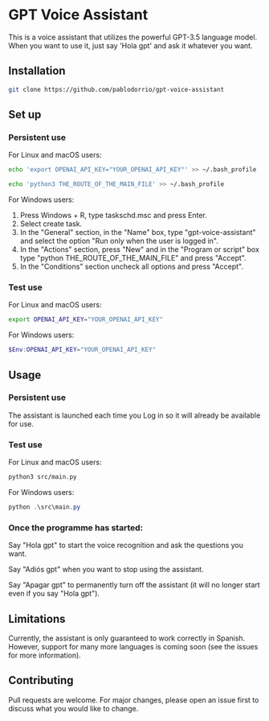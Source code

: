 # GPT Voice Assistant

This is a voice assistant that utilizes the powerful GPT-3.5 language model. When you want to use it, just say 'Hola gpt' and ask it whatever you want.

## Installation

```bash
git clone https://github.com/pablodorrio/gpt-voice-assistant
```

## Set up

### Persistent use

For Linux and macOS users:

```bash
echo 'export OPENAI_API_KEY="YOUR_OPENAI_API_KEY"' >> ~/.bash_profile

echo 'python3 THE_ROUTE_OF_THE_MAIN_FILE' >> ~/.bash_profile
```

For Windows users:
1. Press Windows + R, type taskschd.msc and press Enter.
2. Select create task.
3. In the "General" section, in the "Name" box, type "gpt-voice-assistant" and select the option "Run only when the user is logged in".
4. In the "Actions" section, press "New" and in the "Program or script" box type "python THE_ROUTE_OF_THE_MAIN_FILE" and press "Accept".
5. In the "Conditions" section uncheck all options and press "Accept".

### Test use

For Linux and macOS users:
```bash
export OPENAI_API_KEY="YOUR_OPENAI_API_KEY"
```

For Windows users:
```powershell
$Env:OPENAI_API_KEY="YOUR_OPENAI_API_KEY"
```

## Usage

### Persistent use

The assistant is launched each time you Log in so it will already be available for use.

### Test use

For Linux and macOS users:
```bash
python3 src/main.py
```

For Windows users:
```powershell
python .\src\main.py
```

### Once the programme has started:

Say "Hola gpt" to start the voice recognition and ask the questions you want.

Say "Adiós gpt" when you want to stop using the assistant.

Say "Apagar gpt" to permanently turn off the assistant (it will no longer start even if you say "Hola gpt").

## Limitations

Currently, the assistant is only guaranteed to work correctly in Spanish. However, support for many more languages is coming soon (see the issues for more information).

## Contributing

Pull requests are welcome. For major changes, please open an issue first
to discuss what you would like to change.